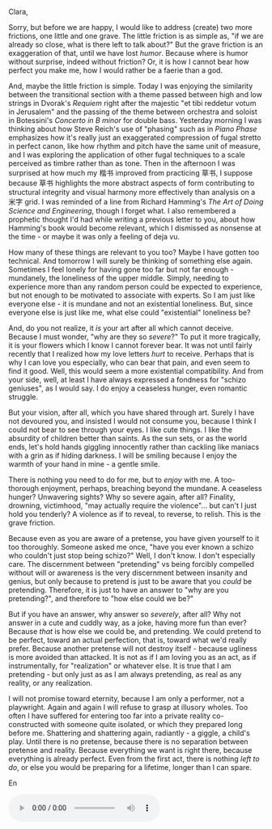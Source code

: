 Clara,

Sorry, but before we are happy, I would like to address (create) two more frictions, one little and one grave. The little friction is as simple as, "if we are already so close, what is there left to talk about?" But the grave friction is an exaggeration of that, until we have lost *humor*. Because where is humor without surprise, indeed without friction? Or, it is how I cannot bear how perfect you make me, how I would rather be a faerie than a god.

And, maybe the little friction is simple. Today I was enjoying the similarity between the transitional section with a theme passed between high and low strings in Dvorak's *Requiem* right after the majestic "et tibi reddetur votum in Jerusalem" and the passing of the theme between orchestra and soloist in Botessini's *Concerto in B minor* for double bass. Yesterday morning I was thinking about how Steve Reich's use of "phasing" such as in *Piano Phase* emphasizes how it's really just an exaggerated compression of fugal stretto in perfect canon, like how rhythm and pitch have the same unit of measure, and I was exploring the application of other fugal techniques to a scale perceived as timbre rather than as tone. Then in the afternoon I was surprised at how much my 楷书 improved from practicing 草书, I suppose because 草书 highlights the more abstract aspects of form contributing to structural integrity and visual harmony more effectively than analysis on a 米字 grid. I was reminded of a line from Richard Hamming's *The Art of Doing Science and Engineering*, though I forget what. I also remembered a prophetic thought I'd had while writing a previous letter to you, about how Hamming's book would become relevant, which I dismissed as nonsense at the time - or maybe it was only a feeling of deja vu.

How many of these things are relevant to you too? Maybe I have gotten too technical. And tomorrow I will surely be thinking of something else again. Sometimes I feel lonely for having gone too far but not far enough - mundanely, the loneliness of the upper middle. Simply, needing to experience more than any random person could be expected to experience, but not enough to be motivated to associate with experts. So I am just like everyone else - it is mundane and not an existential loneliness. But, since everyone else is just like me, what else could "existential" loneliness be?

And, do you not realize, it *is* your art after all which cannot deceive. Because I must wonder, "why are they so *severe*?" To put it more tragically, it is your flowers which I know I cannot forever bear. It was not until fairly recently that I realized how my love letters *hurt* to receive. Perhaps that is why I can love you especially, who can bear that pain, and even seem to find it good. Well, this would seem a more existential compatibility. And from your side, well, at least I have always expressed a fondness for "schizo geniuses", as I would say. I do enjoy a ceaseless hunger, even romantic struggle.

But your vision, after all, which you have shared through art. Surely I have not devoured you, and insisted I would not consume you, because I think I could not bear to see through your eyes. I like cute things. I like the absurdity of children better than saints. As the sun sets, or as the world ends, let's hold hands giggling innocently rather than cackling like maniacs with a grin as if hiding darkness. I will be smiling because I enjoy the warmth of your hand in mine - a gentle smile.

There is nothing you need to do for me, but to *enjoy* with me. A too-thorough enjoyment, perhaps, breaching beyond the mundane. A ceaseless hunger? Unwavering sights? Why so severe again, after all? Finality, drowning, victimhood, "may actually require the violence"... but can't I just hold you tenderly? A violence as if to reveal, to reverse, to relish. This is the grave friction.

Because even as you are aware of a pretense, you have given yourself to it too thoroughly. Someone asked me once, "have you ever known a schizo who couldn't just stop being schizo?" Well, I don't know. I don't especially care. The discernment between "pretending" vs being forcibly compelled without will or awareness is the very discernment between insanity and genius, but only because to pretend is just to be aware that you *could* be pretending. Therefore, it is just to have an answer to "why are you pretending?", and therefore to "how else could we be?"

But if you have an answer, why answer so *severely*, after all? Why not answer in a cute and cuddly way, as a joke, having more fun than ever? Because *that* is how else we could be, and pretending. We could pretend to be perfect, toward an actual perfection, that is, toward what we'd really prefer. Because another pretense will not destroy itself - because ugliness is more avoided than attacked. It is not as if I am loving you as an act, as if instrumentally, for "realization" or whatever else. It is true that I am pretending - but only just as as I am always pretending, as real as any reality, or any realization.

I will not promise toward eternity, because I am only a performer, not a playwright. Again and again I will refuse to grasp at illusory wholes. Too often I have suffered for entering too far into a private reality co-constructed with someone quite isolated, or which they prepared long before me. Shattering and shattering again, radiantly - a giggle, a child's play. Until there is no pretense, because there is no separation between pretense and reality. Because everything we want is right there, because everything is already perfect. Even from the first act, there is nothing *left to do*, or else you would be preparing for a lifetime, longer than I can spare.

En


<audio controls>
  <source src="/static/en/sound/2022-10-15_En_0_0.mp3" type="audio/mpeg">
</audio>
